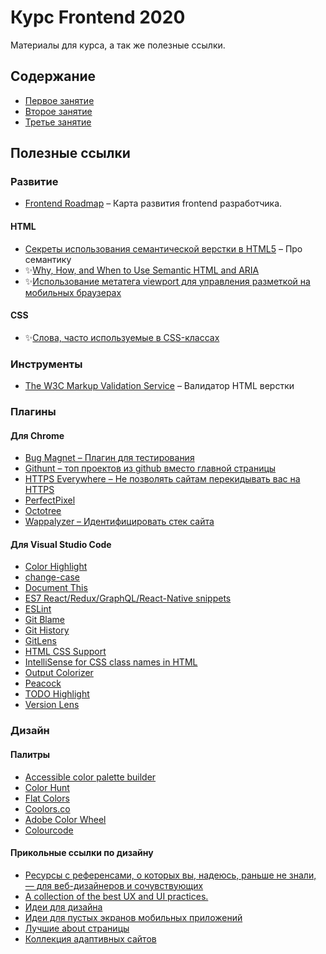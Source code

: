 # Курс Frontend 2020

Материалы для курса, а так же полезные ссылки.

## Содержание

- [Первое занятие](./01_Intro_a_frontend/Readme.md)
- [Второе занятие](./02_HTML_basics/Readme.md)
- [Третье занятие](./03_CSS_basics/Readme.md)

## Полезные ссылки

### Развитие

- [Frontend Roadmap](https://roadmap.sh/frontend) – Карта развития frontend разработчика.

#### HTML

- [Секреты использования семантической верстки в HTML5](https://medium.com/@stasonmars/%D1%81%D0%B5%D0%BA%D1%80%D0%B5%D1%82%D1%8B-%D0%B8%D1%81%D0%BF%D0%BE%D0%BB%D1%8C%D0%B7%D0%BE%D0%B2%D0%B0%D0%BD%D0%B8%D1%8F-%D1%81%D0%B5%D0%BC%D0%B0%D0%BD%D1%82%D0%B8%D1%87%D0%B5%D1%81%D0%BA%D0%BE%D0%B8%CC%86-%D0%B2%D0%B5%D1%80%D1%81%D1%82%D0%BA%D0%B8-%D0%B2-html5-c7cd5e6f1ebb) – Про семантику
- ✨[Why, How, and When to Use Semantic HTML and ARIA](https://css-tricks.com/why-how-and-when-to-use-semantic-html-and-aria/)
- ✨[Использование метатега viewport для управления разметкой на мобильных браузерах](https://developer.mozilla.org/ru/docs/Mozilla/Mobile/Viewport_meta_tag)

#### CSS

- ✨[Слова, часто используемые в CSS-классах](https://github.com/yoksel/common-words)

### Инструменты

- [The W3C Markup Validation Service](https://validator.w3.org/) – Валидатор HTML верстки

### Плагины

#### Для Chrome

- [Bug Magnet – Плагин для тестирования](https://chrome.google.com/webstore/detail/bug-magnet/efhedldbjahpgjcneebmbolkalbhckfi)
- [Githunt – топ проектов из github вместо главной страницы](https://chrome.google.com/webstore/detail/githunt/khpcnaokfebphakjgdgpinmglconplhp)
- [HTTPS Everywhere – Не позволять сайтам перекидывать вас на HTTPS](https://chrome.google.com/webstore/detail/https-everywhere/gcbommkclmclpchllfjekcdonpmejbdp)
- [PerfectPixel](https://chrome.google.com/webstore/detail/perfectpixel-by-welldonec/dkaagdgjmgdmbnecmcefdhjekcoceebi)
- [Octotree](https://chrome.google.com/webstore/detail/octotree/bkhaagjahfmjljalopjnoealnfndnagc)
- [Wappalyzer – Идентифицировать стек сайта](https://chrome.google.com/webstore/detail/wappalyzer/gppongmhjkpfnbhagpmjfkannfbllamg)

#### Для Visual Studio Code

- [Color Highlight](https://marketplace.visualstudio.com/items?itemName=naumovs.color-highlight)
- [change-case](https://marketplace.visualstudio.com/items?itemName=wmaurer.change-case)
- [Document This](https://marketplace.visualstudio.com/items?itemName=joelday.docthis)
- [ES7 React/Redux/GraphQL/React-Native snippets](https://marketplace.visualstudio.com/items?itemName=dsznajder.es7-react-js-snippets)
- [ESLint](https://marketplace.visualstudio.com/items?itemName=dbaeumer.vscode-eslint)
- [Git Blame](https://marketplace.visualstudio.com/items?itemName=waderyan.gitblame)
- [Git History](https://marketplace.visualstudio.com/items?itemName=donjayamanne.githistory)
- [GitLens](https://marketplace.visualstudio.com/items?itemName=eamodio.gitlens)
- [HTML CSS Support](https://marketplace.visualstudio.com/items?itemName=ecmel.vscode-html-css)
- [IntelliSense for CSS class names in HTML](https://marketplace.visualstudio.com/items?itemName=Zignd.html-css-class-completion)
- [Output Colorizer](https://marketplace.visualstudio.com/items?itemName=IBM.output-colorizer)
- [Peacock](https://marketplace.visualstudio.com/items?itemName=johnpapa.vscode-peacock)
- [TODO Highlight](https://marketplace.visualstudio.com/items?itemName=wayou.vscode-todo-highlight)
- [Version Lens](https://marketplace.visualstudio.com/items?itemName=pflannery.vscode-versionlens)

### Дизайн

#### Палитры

- [Accessible color palette builder](https://toolness.github.io/accessible-color-matrix/?utm_source=forwebdev&utm_medium=announcement&utm_campaign=instrument-dlya-podbora-dostupnoy-kontras)
- [Color Hunt](https://colorhunt.co/)
- [Flat Colors](https://flatcolors.net/)
- [Coolors.co](https://coolors.co/)
- [Adobe Color Wheel](https://color.adobe.com/ru/create/color-wheel/?base=2&rule=Analogous&selected=0&name=%D0%9C%D0%BE%D1%8F%20%D1%82%D0%B5%D0%BC%D0%B0%20Color&mode=rgb&rgbvalues=0.959618936717411,1,0.46774994848962836,0.91,0.5650782970237611,0.04550000000000004,1,0,0,0.3970972618702675,0.04550000000000004,0.91,0.050000000000000044,0.7210391593271197,1&swatchOrder=0,1,2,3,4)
- [Colourcode](https://colourco.de/)

#### Прикольные ссылки по дизайну

- [Ресурсы с референсами, о которых вы, надеюсь, раньше не знали, — для веб-дизайнеров и сочувствующих](https://vc.ru/design/94533-resursy-s-referensami-o-kotoryh-vy-nadeyus-ranshe-ne-znali-dlya-veb-dizaynerov-i-sochuvstvuyushchih)
- [A collection of the best UX and UI practices.](https://www.checklist.design/)
- [Идеи для дизайна](https://calltoidea.com/)
- [Идеи для пустых экранов мобильных приложений](https://emptystat.es/)
- [Лучшие about страницы](http://bestaboutpages.com/)
- [Коллекция адаптивных сайтов](https://mediaqueri.es/)
